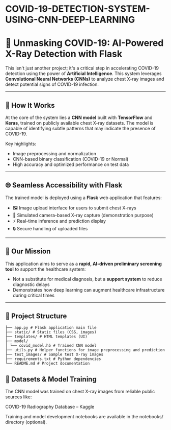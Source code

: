 # COVID-19-DETECTION-SYSTEM-USING-CNN-DEEP-LEARNING
# 🚀 Unmasking COVID-19: AI-Powered X-Ray Detection with Flask

This isn't just another project; it's a critical step in accelerating COVID-19 detection using the power of **Artificial Intelligence**. This system leverages **Convolutional Neural Networks (CNNs)** to analyze chest X-ray images and detect potential signs of COVID-19 infection.

---

## 🧠 How It Works

At the core of the system lies a **CNN model** built with **TensorFlow** and **Keras**, trained on publicly available chest X-ray datasets. The model is capable of identifying subtle patterns that may indicate the presence of COVID-19.

Key highlights:
- Image preprocessing and normalization
- CNN-based binary classification (COVID-19 or Normal)
- High accuracy and optimized performance on test data

---

## 🌐 Seamless Accessibility with Flask

The trained model is deployed using a **Flask** web application that features:
- 🖼️ Image upload interface for users to submit chest X-rays
- 📸 Simulated camera-based X-ray capture (demonstration purpose)
- ⚡ Real-time inference and prediction display
- 🔒 Secure handling of uploaded files

---

## 🎯 Our Mission

This application aims to serve as a **rapid, AI-driven preliminary screening tool** to support the healthcare system:
- Not a substitute for medical diagnosis, but a **support system** to reduce diagnostic delays
- Demonstrates how deep learning can augment healthcare infrastructure during critical times

---

## 📂 Project Structure
```
├── app.py # Flask application main file
├── static/ # Static files (CSS, images)
├── templates/ # HTML templates (UI)
├── model/
│ └── covid_model.h5 # Trained CNN model
├── utils.py # Helper functions for image preprocessing and prediction
├── test_images/ # Sample test X-ray images
├── requirements.txt # Python dependencies
└── README.md # Project documentation
```
## 🧪 Datasets & Model Training
The CNN model was trained on chest X-ray images from reliable public sources like:

COVID-19 Radiography Database – Kaggle

Training and model development notebooks are available in the notebooks/ directory (optional).
